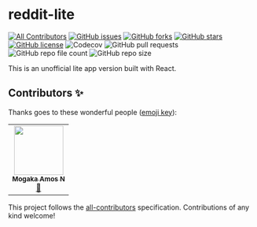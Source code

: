 # reddit-lite
<!-- ALL-CONTRIBUTORS-BADGE:START - Do not remove or modify this section -->
[![All Contributors](https://img.shields.io/badge/all_contributors-1-orange.svg?style=flat-square)](#contributors-)
[![GitHub issues](https://img.shields.io/github/issues/Mogakamo/reddit-lite)](https://github.com/Mogakamo/reddit-lite/issues)
[![GitHub forks](https://img.shields.io/github/forks/Mogakamo/reddit-lite)](https://github.com/Mogakamo/reddit-lite/network)
[![GitHub stars](https://img.shields.io/github/stars/Mogakamo/reddit-lite)](https://github.com/Mogakamo/reddit-lite/stargazers)
[![GitHub license](https://img.shields.io/github/license/Mogakamo/reddit-lite)](https://github.com/Mogakamo/reddit-lite/blob/main/LICENSE)
![Codecov](https://img.shields.io/codecov/c/github/Mogakamo/reddit-lite)
![GitHub pull requests](https://img.shields.io/github/issues-pr/Mogakamo/reddit-lite)
![GitHub repo file count](https://img.shields.io/github/directory-file-count/Mogakamo/reddit-lite)
![GitHub repo size](https://img.shields.io/github/repo-size/Mogakamo/reddit-lite)
<!-- ALL-CONTRIBUTORS-BADGE:END -->
This is an unofficial lite app version built with React.
## Contributors ✨

Thanks goes to these wonderful people ([emoji key](https://allcontributors.org/docs/en/emoji-key)):

<!-- ALL-CONTRIBUTORS-LIST:START - Do not remove or modify this section -->
<!-- prettier-ignore-start -->
<!-- markdownlint-disable -->
<table>
  <tr>
    <td align="center"><a href="https://github.com/Mogakamo"><img src="https://avatars.githubusercontent.com/u/61131314?v=4?s=100" width="100px;" alt=""/><br /><sub><b>Mogaka Amos N</b></sub></a><br /><a href="#design-Mogakamo" title="Design">🎨</a></td>
  </tr>
</table>

<!-- markdownlint-restore -->
<!-- prettier-ignore-end -->

<!-- ALL-CONTRIBUTORS-LIST:END -->

This project follows the [all-contributors](https://github.com/all-contributors/all-contributors) specification. Contributions of any kind welcome!
